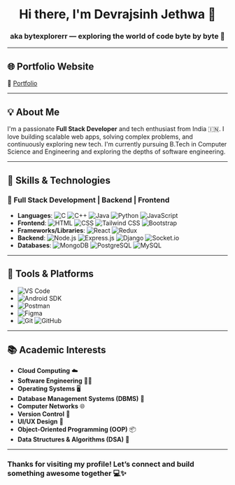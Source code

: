 <h1 align="center">Hi there, I'm Devrajsinh Jethwa 👋</h1>
<h3 align="center">aka <strong>bytexplorerr</strong> — exploring the world of code byte by byte 🚀</h3>

---

## 🌐 Portfolio Website
🔗 [Portfolio]([https://byteplorer.vercel.app](https://portfolio-iota-jade-67.vercel.app/))

---

## 💡 About Me

I'm a passionate **Full Stack Developer** and tech enthusiast from India 🇮🇳. I love building scalable web apps, solving complex problems, and continuously exploring new tech. I'm currently pursuing B.Tech in Computer Science and Engineering and exploring the depths of software engineering.

---

## 🧠 Skills & Technologies

### 🚀 Full Stack Development | Backend | Frontend
- **Languages**: ![C](https://img.shields.io/badge/C-00599C?style=flat&logo=c&logoColor=white) ![C++](https://img.shields.io/badge/C++-00599C?style=flat&logo=c%2B%2B&logoColor=white) ![Java](https://img.shields.io/badge/Java-007396?style=flat&logo=java&logoColor=white) ![Python](https://img.shields.io/badge/Python-3776AB?style=flat&logo=python&logoColor=white) ![JavaScript](https://img.shields.io/badge/JavaScript-F7DF1E?style=flat&logo=javascript&logoColor=black)
- **Frontend**: ![HTML](https://img.shields.io/badge/HTML5-E34F26?style=flat&logo=html5&logoColor=white) ![CSS](https://img.shields.io/badge/CSS3-1572B6?style=flat&logo=css3&logoColor=white) ![Tailwind CSS](https://img.shields.io/badge/Tailwind-06B6D4?style=flat&logo=tailwind-css&logoColor=white) ![Bootstrap](https://img.shields.io/badge/Bootstrap-563D7C?style=flat&logo=bootstrap&logoColor=white)
- **Frameworks/Libraries**: ![React](https://img.shields.io/badge/React-20232A?style=flat&logo=react&logoColor=61DAFB) ![Redux](https://img.shields.io/badge/Redux-593D88?style=flat&logo=redux&logoColor=white)
- **Backend**: ![Node.js](https://img.shields.io/badge/Node.js-339933?style=flat&logo=node.js&logoColor=white) ![Express.js](https://img.shields.io/badge/Express.js-000000?style=flat&logo=express&logoColor=white) ![Django](https://img.shields.io/badge/Django-092E20?style=flat&logo=django&logoColor=white) ![Socket.io](https://img.shields.io/badge/Socket.io-010101?style=flat&logo=socket.io&logoColor=white)
- **Databases**: ![MongoDB](https://img.shields.io/badge/MongoDB-4EA94B?style=flat&logo=mongodb&logoColor=white) ![PostgreSQL](https://img.shields.io/badge/PostgreSQL-4169E1?style=flat&logo=postgresql&logoColor=white) ![MySQL](https://img.shields.io/badge/MySQL-4479A1?style=flat&logo=mysql&logoColor=white)

---

## 🧰 Tools & Platforms

- ![VS Code](https://img.shields.io/badge/VS%20Code-007ACC?style=flat&logo=visual-studio-code&logoColor=white)
- ![Android SDK](https://img.shields.io/badge/Android%20SDK-3DDC84?style=flat&logo=android&logoColor=white)
- ![Postman](https://img.shields.io/badge/Postman-FF6C37?style=flat&logo=postman&logoColor=white)
- ![Figma](https://img.shields.io/badge/Figma-F24E1E?style=flat&logo=figma&logoColor=white)
- ![Git](https://img.shields.io/badge/Git-F05032?style=flat&logo=git&logoColor=white) ![GitHub](https://img.shields.io/badge/GitHub-181717?style=flat&logo=github&logoColor=white)

---

## 📚 Academic Interests

- **Cloud Computing** ☁️
- **Software Engineering** 🧑‍💻
- **Operating Systems** 🖥️
- **Database Management Systems (DBMS)** 💾
- **Computer Networks** 🌐
- **Version Control** 🔄
- **UI/UX Design** 🎨
- **Object-Oriented Programming (OOP)** 📦
- **Data Structures & Algorithms (DSA)** 🧠

---


<!---
## 📫 How to reach me

- Email: [devrajsinhjethwa24@gmail.com](mailto:devrajsinhjethwa24@gmail.com)
- LinkedIn: [linkedin.com/in/devrajsinh-jethwa](https://www.linkedin.com/in/devrajsinh-jethwa)

---

--->
### Thanks for visiting my profile! Let’s connect and build something awesome together 💻✨
